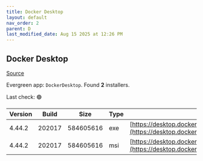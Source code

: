 ```yaml
---
title: Docker Desktop
layout: default
nav_order: 2
parent: D
last_modified_date: Aug 15 2025 at 12:26 PM
---
```


## Docker Desktop

[Source](https://www.docker.com/products/docker-desktop/)

Evergreen app: `DockerDesktop`. Found **2** installers.

Last check: 🟢

| Version | Build  | Size      | Type | URI                                                                                                                                                                    |
| ------- | ------ | --------- | ---- | ---------------------------------------------------------------------------------------------------------------------------------------------------------------------- |
| 4.44.2  | 202017 | 584605616 | exe  | [https://desktop.docker.com/win/main/amd64/202017/Docker%20Desktop%20Installer.exe](https://desktop.docker.com/win/main/amd64/202017/Docker%20Desktop%20Installer.exe) |
| 4.44.2  | 202017 | 584605616 | msi  | [https://desktop.docker.com/win/main/amd64/202017/DockerDesktop.msi](https://desktop.docker.com/win/main/amd64/202017/DockerDesktop.msi)                               |
